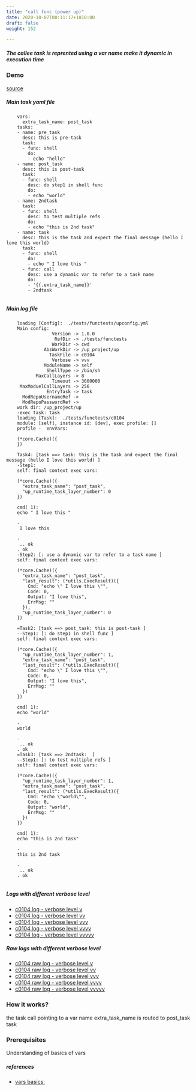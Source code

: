 ```yaml
---
title: "call func (power up)"
date: 2020-10-07T00:11:17+1010:00
draft: false
weight: 152

---
```


##### The callee task is reprented using a var name make it dynamic in execution time


### Demo








[source](https://github.com/upcmd/up/blob/master/tests/functests/c0104.yml)

##### Main task yaml file
```
    vars:
      extra_task_name: post_task
    tasks:
    - name: pre_task
      desc: this is pre-task
      task:
      - func: shell
        do:
        - echo "hello"
    - name: post_task
      desc: this is post-task
      task:
      - func: shell
        desc: do step1 in shell func
        do:
        - echo "world"
    - name: 2ndtask
      task:
      - func: shell
        desc: to test multiple refs
        do:
        - echo "this is 2nd task"
    - name: task
      desc: this is the task and expect the final message (hello I love this world)
      task:
      - func: shell
        do:
        - echo " I love this "
      - func: call
        desc: use a dynamic var to refer to a task name
        do:
        - '{{.extra_task_name}}'
        - 2ndtask
    
```
##### Main log file
```
    loading [Config]:  ./tests/functests/upconfig.yml
    Main config:
                 Version -> 1.0.0
                  RefDir -> ./tests/functests
                 WorkDir -> cwd
              AbsWorkDir -> /up_project/up
                TaskFile -> c0104
                 Verbose -> vvv
              ModuleName -> self
               ShellType -> /bin/sh
           MaxCallLayers -> 8
                 Timeout -> 3600000
     MaxModuelCallLayers -> 256
               EntryTask -> task
      ModRepoUsernameRef -> 
      ModRepoPasswordRef -> 
    work dir: /up_project/up
    -exec task: task
    loading [Task]:  ./tests/functests/c0104
    module: [self], instance id: [dev], exec profile: []
    profile -  envVars:
    
    (*core.Cache)({
    })
    
    Task4: [task ==> task: this is the task and expect the final message (hello I love this world) ]
    -Step1:
    self: final context exec vars:
    
    (*core.Cache)({
      "extra_task_name": "post_task",
      "up_runtime_task_layer_number": 0
    })
    
    cmd( 1):
    echo " I love this "
    
    -
     I love this 
    
    -
     .. ok
    . ok
    -Step2: [: use a dynamic var to refer to a task name ]
    self: final context exec vars:
    
    (*core.Cache)({
      "extra_task_name": "post_task",
      "last_result": (*utils.ExecResult)({
        Cmd: "echo \" I love this \"",
        Code: 0,
        Output: "I love this",
        ErrMsg: ""
      }),
      "up_runtime_task_layer_number": 0
    })
    
    =Task2: [task ==> post_task: this is post-task ]
    --Step1: [: do step1 in shell func ]
    self: final context exec vars:
    
    (*core.Cache)({
      "up_runtime_task_layer_number": 1,
      "extra_task_name": "post_task",
      "last_result": (*utils.ExecResult)({
        Cmd: "echo \" I love this \"",
        Code: 0,
        Output: "I love this",
        ErrMsg: ""
      })
    })
    
    cmd( 1):
    echo "world"
    
    -
    world
    
    -
     .. ok
    . ok
    =Task3: [task ==> 2ndtask:  ]
    --Step1: [: to test multiple refs ]
    self: final context exec vars:
    
    (*core.Cache)({
      "up_runtime_task_layer_number": 1,
      "extra_task_name": "post_task",
      "last_result": (*utils.ExecResult)({
        Cmd: "echo \"world\"",
        Code: 0,
        Output: "world",
        ErrMsg: ""
      })
    })
    
    cmd( 1):
    echo "this is 2nd task"
    
    -
    this is 2nd task
    
    -
     .. ok
    . ok
    
```


##### Logs with different verbose level
* [c0104 log - verbose level v](../../logs/c0104_v)
* [c0104 log - verbose level vv](../../logs/c0104_vv)
* [c0104 log - verbose level vvv](../../logs/c0104_vvvv)
* [c0104 log - verbose level vvvv](../../logs/c0104_vvvv)
* [c0104 log - verbose level vvvvv](../../logs/c0104_vvvvv)

##### Raw logs with different verbose level
* [c0104 raw log - verbose level v](../../reflogs/c0104_v.log)
* [c0104 raw log - verbose level vv](../../reflogs/c0104_vv.log)
* [c0104 raw log - verbose level vvv](../../reflogs/c0104_vvv.log)
* [c0104 raw log - verbose level vvvv](../../reflogs/c0104_vvvv.log)
* [c0104 raw log - verbose level vvvvv](../../reflogs/c0104_vvvvv.log)







### How it works?


the task call pointing to a var name extra_task_name is routed to post_task task










### Prerequisites


Understanding of basics of vars









##### references
* [vars basics:](../../vars/c0012)


